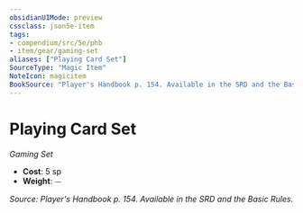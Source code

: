 ```yaml
---
obsidianUIMode: preview
cssclass: json5e-item
tags:
- compendium/src/5e/phb
- item/gear/gaming-set
aliases: ["Playing Card Set"]
SourceType: "Magic Item"
NoteIcon: magicitem
BookSource: "Player's Handbook p. 154. Available in the SRD and the Basic Rules."
---
```

# Playing Card Set
*Gaming Set*  

- **Cost**: 5 sp
- **Weight**: ⏤

*Source: Player's Handbook p. 154. Available in the SRD and the Basic Rules.*